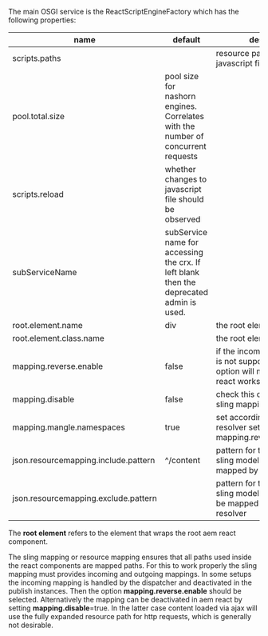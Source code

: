 The main OSGI service is the ReactScriptEngineFactory which has the following
properties:

name | default |description
---|---|--
scripts.paths | |resource paths to the javascript files for the server
pool.total.size | pool size for nashorn engines. Correlates with the number of concurrent requests
scripts.reload | whether changes to javascript file should be observed
subServiceName | subService name for accessing the crx. If left blank then the deprecated admin is used.
root.element.name | div | the root element name
root.element.class.name||the root element class name
mapping.reverse.enable|false|if the incoming sling mapping is not supported, then this option will make sure aem react works as expected
mapping.disable|false|check this option to disable sling mapping in aem react
mapping.mangle.namespaces|true|set according to resource resolver setting if mapping.reverse.enable=true
json.resourcemapping.include.pattern|^/content|pattern for text properties in sling models that must be mapped by resource resolver
json.resourcemapping.exclude.pattern||pattern for text properties in sling models that must _NOT_ be mapped by resource resolver

The __root element__ refers to the element that wraps the root aem react component.

The sling mapping or resource mapping ensures that all paths used inside the react components are mapped paths.
For this to work properly the sling mapping must provides incoming and outgoing mappings. In some setups
the incoming mapping is handled by the dispatcher and deactivated in the publish instances. Then
the option __mapping.reverse.enable__ should be selected. Alternatively the mapping can be deactivated in aem react by setting
__mapping.disable__=true. In the latter case content loaded via ajax will use
the fully expanded resource path for http requests, which is generally not desirable.
